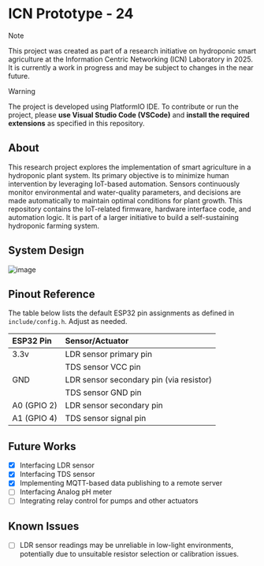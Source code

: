 # ICN Prototype - 24

> [!NOTE]
> This project was created as part of a research initiative on hydroponic smart agriculture at the Information Centric Networking (ICN) Laboratory in 2025. It is currently a work in progress and may be subject to changes in the near future.

> [!WARNING]
> The project is developed using PlatformIO IDE. To contribute or run the project, please **use Visual Studio Code (VSCode)** and **install the required extensions** as specified in this repository. 

## About
This research project explores the implementation of smart agriculture in a hydroponic plant system. 
Its primary objective is to minimize human intervention by leveraging IoT-based automation. 
Sensors continuously monitor environmental and water-quality parameters, and decisions are made automatically to maintain optimal conditions for plant growth.
This repository contains the IoT-related firmware, hardware interface code, and automation logic. 
It is part of a larger initiative to build a self-sustaining hydroponic farming system.

## System Design
![image](https://github.com/user-attachments/assets/240896ac-fae4-4765-8057-cbfc79a9f6a5)

## Pinout Reference
The table below lists the default ESP32 pin assignments as defined in `include/config.h`. Adjust as needed.

| ESP32 Pin | Sensor/Actuator |
| :--- | :--- |
| 3.3v | LDR sensor primary pin |
| | TDS sensor VCC pin |
| GND | LDR sensor secondary pin (via resistor) |
| | TDS sensor GND pin |
| A0 (GPIO 2) | LDR sensor secondary pin |
| A1 (GPIO 4) | TDS sensor signal pin |

## Future Works
- [x] Interfacing LDR sensor
- [x] Interfacing TDS sensor
- [x] Implementing MQTT-based data publishing to a remote server
- [ ] Interfacing Analog pH meter
- [ ] Integrating relay control for pumps and other actuators

## Known Issues
- [ ] LDR sensor readings may be unreliable in low-light environments, potentially due to unsuitable resistor selection or calibration issues.
